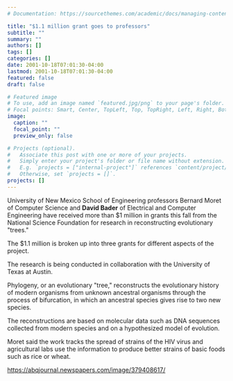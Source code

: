 ```yaml
---
# Documentation: https://sourcethemes.com/academic/docs/managing-content/

title: "$1.1 million grant goes to professors"
subtitle: ""
summary: ""
authors: []
tags: []
categories: []
date: 2001-10-18T07:01:30-04:00
lastmod: 2001-10-18T07:01:30-04:00
featured: false
draft: false

# Featured image
# To use, add an image named `featured.jpg/png` to your page's folder.
# Focal points: Smart, Center, TopLeft, Top, TopRight, Left, Right, BottomLeft, Bottom, BottomRight.
image:
  caption: ""
  focal_point: ""
  preview_only: false

# Projects (optional).
#   Associate this post with one or more of your projects.
#   Simply enter your project's folder or file name without extension.
#   E.g. `projects = ["internal-project"]` references `content/project/deep-learning/index.md`.
#   Otherwise, set `projects = []`.
projects: []
---
```


University of New Mexico School of Engineering professors Bernard Moret of Computer Science and **David Bader** of Electrical and Computer Engineering have received more than $1 million in grants this fall from the National Science Foundation for research in reconstructing evolutionary "trees."

The $1.1 million is broken up into three grants for different aspects of the project.

The research is being conducted in collaboration with the University of Texas at Austin.

Phylogeny, or an evolutionary "tree," reconstructs the evolutionary history of modern organisms from unknown ancestral organisms through the process of bifurcation, in which an ancestral species gives rise to two new species.

The reconstructions are based on molecular data such as DNA sequences collected from modern species and on a hypothesized model of evolution.

Moret said the work tracks the spread of strains of the HIV virus and agricultural labs use the information to produce better strains of basic foods such as rice or wheat.

https://abqjournal.newspapers.com/image/379408617/